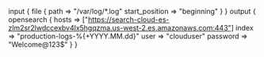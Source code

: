 input {
    file {
        path => "/var/log/*.log"
        start_position => "beginning"
    }
}
output {
    opensearch {
        hosts => ["https://search-cloud-es-zlm2sr2lwdccexbv4lx5hgqzma.us-west-2.es.amazonaws.com:443"]
        index => "production-logs-%{+YYYY.MM.dd}"
        user => "clouduser"
        password => "Welcome@123$"
    }
}
       
